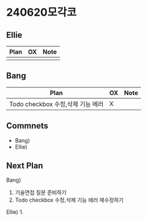 # 240620모각코

## Ellie

| Plan                 | OX  | Note |
| -------------------- | --- | ---- |
|                      |     |      |

## Bang

| Plan                  | OX  | Note |
| --------------------- | --- | ---- |
| Todo checkbox 수정,삭제 기능 에러  |  X   |      |

## Commnets

- Bang)
- Ellie)

## Next Plan

Bang)
1. 기술면접 질문 준비하기
2. Todo checkbox 수정,삭제 기능 에러 재수정하기

Ellie)
1. 

